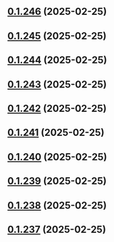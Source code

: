 ## [0.1.246](https://github.com/binary-braids/terraform-oracle/compare/v0.1.245...v0.1.246) (2025-02-25)



## [0.1.245](https://github.com/binary-braids/terraform-oracle/compare/v0.1.244...v0.1.245) (2025-02-25)



## [0.1.244](https://github.com/binary-braids/terraform-oracle/compare/v0.1.243...v0.1.244) (2025-02-25)



## [0.1.243](https://github.com/binary-braids/terraform-oracle/compare/v0.1.242...v0.1.243) (2025-02-25)



## [0.1.242](https://github.com/binary-braids/terraform-oracle/compare/v0.1.241...v0.1.242) (2025-02-25)



## [0.1.241](https://github.com/binary-braids/terraform-oracle/compare/v0.1.240...v0.1.241) (2025-02-25)



## [0.1.240](https://github.com/binary-braids/terraform-oracle/compare/v0.1.239...v0.1.240) (2025-02-25)



## [0.1.239](https://github.com/binary-braids/terraform-oracle/compare/v0.1.238...v0.1.239) (2025-02-25)



## [0.1.238](https://github.com/binary-braids/terraform-oracle/compare/v0.1.237...v0.1.238) (2025-02-25)



## [0.1.237](https://github.com/binary-braids/terraform-oracle/compare/v0.1.236...v0.1.237) (2025-02-25)



